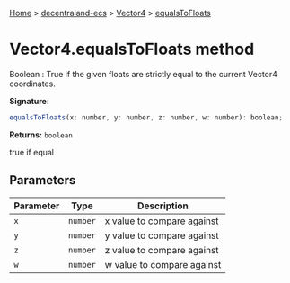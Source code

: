 [Home](./index) &gt; [decentraland-ecs](./decentraland-ecs.md) &gt; [Vector4](./decentraland-ecs.vector4.md) &gt; [equalsToFloats](./decentraland-ecs.vector4.equalstofloats.md)

# Vector4.equalsToFloats method

Boolean : True if the given floats are strictly equal to the current Vector4 coordinates.

**Signature:**
```javascript
equalsToFloats(x: number, y: number, z: number, w: number): boolean;
```
**Returns:** `boolean`

true if equal

## Parameters

|  Parameter | Type | Description |
|  --- | --- | --- |
|  `x` | `number` | x value to compare against |
|  `y` | `number` | y value to compare against |
|  `z` | `number` | z value to compare against |
|  `w` | `number` | w value to compare against |

